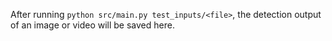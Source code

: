 After running `python src/main.py test_inputs/<file>`, the detection output of an image or video will be saved here.
